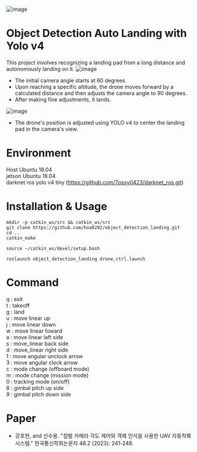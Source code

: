 ![image](https://github.com/hoa0202/object_detection_landing/assets/67028730/0f7491ee-fd11-4229-a06f-c4af4ec1583e)
# Object Detection Auto Landing with Yolo v4
This project involves recognizing a landing pad from a long distance and autonomously landing on it.
![image](https://github.com/hoa0202/object_detection_landing/assets/67028730/b17315fe-f0da-441a-8f4a-321cb3f39131)

- The initial camera angle starts at 60 degrees.
- Upon reaching a specific altitude, the drone moves forward by a calculated distance and then adjusts the camera angle to 90 degrees.
- After making fine adjustments, it lands.

![image](https://github.com/hoa0202/object_detection_landing/assets/67028730/21e9604e-d43e-43f4-9fc0-50d735aec000)

- The drone's position is adjusted using YOLO v4 to center the landing pad in the camera's view.

# Environment
Host Ubuntu 18.04 \
jetson Ubuntu 18.04 \
darknet ros yolo v4 tiny (https://github.com/Tossy0423/darknet_ros.git)

# Installation & Usage
```
mkdir -p catkin_ws/src && catkin_ws/src
git clone https://github.com/hoa0202/object_detection_landing.git
cd ..
catkin_make

source ~/catkin_ws/devel/setup.bash

roslaunch object_detection_landing drone_ctrl.launch
```
# Command
q : exit \
t : takeoff \
g : land \
u : move linear up \
j : move linear down \
w : move linear foward \
a : move linear laft side \
s : move_linear back side \
d : move_linear right side \
1 : move angular unclock arrow \
3 : move angular clock arrow \
c : mode change (offboard mode) \
m : mode change (mission mode) \
0 : tracking mode (on/off) \
8 : gimbal pitch up side \
9 : gimbal pitch down side

# Paper
- 강호현, and 신수용. "짐벌 카메라 각도 제어와 객체 인식을 사용한 UAV 자동착륙 시스템." 한국통신학회논문지 48.2 (2023): 241-248.
